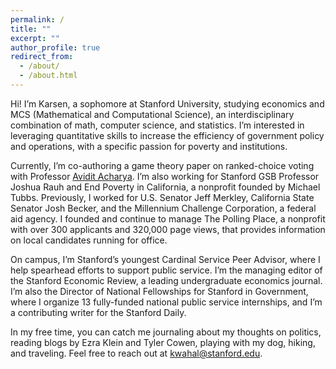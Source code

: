 ```yaml
---
permalink: /
title: ""
excerpt: ""
author_profile: true
redirect_from: 
  - /about/
  - /about.html
---
```


Hi! I’m Karsen, a sophomore at Stanford University, studying economics and MCS (Mathematical and Computational Science), an interdisciplinary combination of math, computer science, and statistics. I’m interested in leveraging quantitative skills to increase the efficiency of government policy and operations, with a specific passion for poverty and institutions.

Currently, I’m co-authoring a game theory paper on ranked-choice voting with Professor [Avidit Acharya](https://www.aviditacharya.com/home). I’m also working for Stanford GSB Professor Joshua Rauh and End Poverty in California, a nonprofit founded by Michael Tubbs. Previously, I worked for U.S. Senator Jeff Merkley, California State Senator Josh Becker, and the Millennium Challenge Corporation, a federal aid agency. I founded and continue to manage The Polling Place, a nonprofit with over 300 applicants and 320,000 page views, that provides information on local candidates running for office. 

On campus, I’m Stanford’s youngest Cardinal Service Peer Advisor, where I help spearhead efforts to support public service. I’m the managing editor of the Stanford Economic Review, a leading undergraduate economics journal. I’m also the Director of National Fellowships for Stanford in Government, where I organize 13 fully-funded national public service internships, and I’m a contributing writer for the Stanford Daily. 

In my free time, you can catch me journaling about my thoughts on politics, reading blogs by Ezra Klein and Tyler Cowen, playing with my dog, hiking, and traveling. Feel free to reach out at kwahal@stanford.edu.
